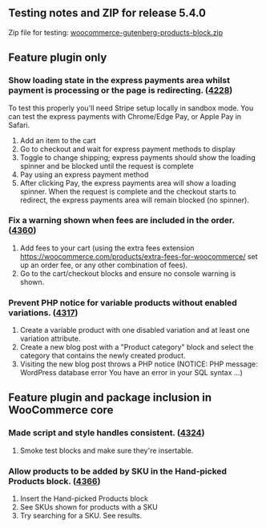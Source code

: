 ## Testing notes and ZIP for release 5.4.0

Zip file for testing: [woocommerce-gutenberg-products-block.zip](https://github.com/woocommerce/woocommerce-gutenberg-products-block/files/6694563/woocommerce-gutenberg-products-block.zip)

## Feature plugin only

### Show loading state in the express payments area whilst payment is processing or the page is redirecting. ([4228](https://github.com/woocommerce/woocommerce-gutenberg-products-block/pull/4228))

To test this properly you'll need Stripe setup locally in sandbox mode. You can test the express payments with Chrome/Edge Pay, or Apple Pay in Safari.

1. Add an item to the cart
2. Go to checkout and wait for express payment methods to display
3. Toggle to change shipping; express payments should show the loading spinner and be blocked until the request is complete
4. Pay using an express payment method
5. After clicking Pay, the express payments area will show a loading spinner. When the request is complete and the checkout starts to redirect, the express payments area will remain blocked (no spinner).

### Fix a warning shown when fees are included in the order. ([4360](https://github.com/woocommerce/woocommerce-gutenberg-products-block/pull/4360))

1. Add fees to your cart (using the extra fees extension https://woocommerce.com/products/extra-fees-for-woocommerce/ set up an order fee, or any other combination of fees).
2. Go to the cart/checkout blocks and ensure no console warning is shown.

### Prevent PHP notice for variable products without enabled variations. ([4317](https://github.com/woocommerce/woocommerce-gutenberg-products-block/pull/4317))

1. Create a variable product with one disabled variation and at least one variation attribute.
2. Create a new blog post with a "Product category" block and select the category that contains the newly created product.
3. Visiting the new blog post throws a PHP notice (NOTICE: PHP message: WordPress database error You have an error in your SQL syntax ...)

## Feature plugin and package inclusion in WooCommerce core

### Made script and style handles consistent. ([4324](https://github.com/woocommerce/woocommerce-gutenberg-products-block/pull/4324))

1. Smoke test blocks and make sure they're insertable.

### Allow products to be added by SKU in the Hand-picked Products block. ([4366](https://github.com/woocommerce/woocommerce-gutenberg-products-block/pull/4366))

1. Insert the Hand-picked Products block
2. See SKUs shown for products with a SKU
3. Try searching for a SKU. See results.